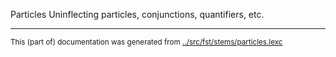 Particles
Uninflecting particles, conjunctions, quantifiers, etc.



* * *
<small>This (part of) documentation was generated from [../src/fst/stems/particles.lexc](http://github.com/giellalt/lang-hdn/blob/main/../src/fst/stems/particles.lexc)</small>